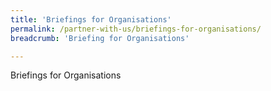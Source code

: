 ```yaml
---
title: 'Briefings for Organisations'
permalink: /partner-with-us/briefings-for-organisations/
breadcrumb: 'Briefing for Organisations'

---
```



Briefings for Organisations
